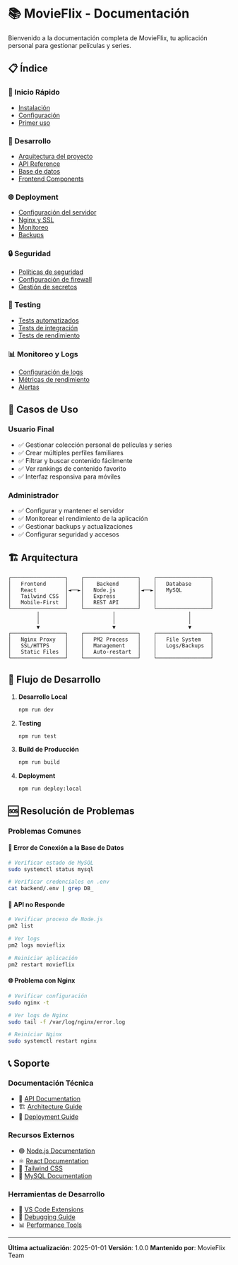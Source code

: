 # 📚 MovieFlix - Documentación

Bienvenido a la documentación completa de MovieFlix, tu aplicación personal para gestionar películas y series.

## 📋 Índice

### 🚀 Inicio Rápido

- [Instalación](../README.md#-instalación)
- [Configuración](deployment/setup.md)
- [Primer uso](deployment/first-run.md)

### 🔧 Desarrollo

- [Arquitectura del proyecto](architecture.md)
- [API Reference](api/README.md)
- [Base de datos](database.md)
- [Frontend Components](frontend.md)

### 🌐 Deployment

- [Configuración del servidor](deployment/server-setup.md)
- [Nginx y SSL](deployment/nginx-ssl.md)
- [Monitoreo](deployment/monitoring.md)
- [Backups](deployment/backups.md)

### 🔒 Seguridad

- [Políticas de seguridad](../SECURITY.md)
- [Configuración de firewall](deployment/firewall.md)
- [Gestión de secretos](deployment/secrets.md)

### 🧪 Testing

- [Tests automatizados](testing.md)
- [Tests de integración](integration-testing.md)
- [Tests de rendimiento](performance-testing.md)

### 📊 Monitoreo y Logs

- [Configuración de logs](monitoring/logs.md)
- [Métricas de rendimiento](monitoring/metrics.md)
- [Alertas](monitoring/alerts.md)

## 🎯 Casos de Uso

### Usuario Final

- ✅ Gestionar colección personal de películas y series
- ✅ Crear múltiples perfiles familiares
- ✅ Filtrar y buscar contenido fácilmente
- ✅ Ver rankings de contenido favorito
- ✅ Interfaz responsiva para móviles

### Administrador

- ✅ Configurar y mantener el servidor
- ✅ Monitorear el rendimiento de la aplicación
- ✅ Gestionar backups y actualizaciones
- ✅ Configurar seguridad y accesos

## 🏗️ Arquitectura

```
┌─────────────────┐    ┌─────────────────┐    ┌─────────────────┐
│   Frontend      │    │    Backend      │    │   Database      │
│   React         │◄──►│   Node.js       │◄──►│   MySQL         │
│   Tailwind CSS  │    │   Express       │    │                 │
│   Mobile-First  │    │   REST API      │    │                 │
└─────────────────┘    └─────────────────┘    └─────────────────┘
         │                       │                       │
         │                       │                       │
         ▼                       ▼                       ▼
┌─────────────────┐    ┌─────────────────┐    ┌─────────────────┐
│   Nginx Proxy   │    │   PM2 Process   │    │   File System   │
│   SSL/HTTPS     │    │   Management    │    │   Logs/Backups  │
│   Static Files  │    │   Auto-restart  │    │                 │
└─────────────────┘    └─────────────────┘    └─────────────────┘
```

## 🔄 Flujo de Desarrollo

1. **Desarrollo Local**

   ```bash
   npm run dev
   ```

2. **Testing**

   ```bash
   npm run test
   ```

3. **Build de Producción**

   ```bash
   npm run build
   ```

4. **Deployment**
   ```bash
   npm run deploy:local
   ```

## 🆘 Resolución de Problemas

### Problemas Comunes

#### 🔌 Error de Conexión a la Base de Datos

```bash
# Verificar estado de MySQL
sudo systemctl status mysql

# Verificar credenciales en .env
cat backend/.env | grep DB_
```

#### 🚫 API no Responde

```bash
# Verificar proceso de Node.js
pm2 list

# Ver logs
pm2 logs movieflix

# Reiniciar aplicación
pm2 restart movieflix
```

#### 🌐 Problema con Nginx

```bash
# Verificar configuración
sudo nginx -t

# Ver logs de Nginx
sudo tail -f /var/log/nginx/error.log

# Reiniciar Nginx
sudo systemctl restart nginx
```

## 📞 Soporte

### Documentación Técnica

- 📖 [API Documentation](api/README.md)
- 🏗️ [Architecture Guide](architecture.md)
- 🔧 [Deployment Guide](deployment/README.md)

### Recursos Externos

- 🟢 [Node.js Documentation](https://nodejs.org/docs/)
- ⚛️ [React Documentation](https://react.dev/)
- 🎨 [Tailwind CSS](https://tailwindcss.com/docs)
- 🐬 [MySQL Documentation](https://dev.mysql.com/doc/)

### Herramientas de Desarrollo

- 📝 [VS Code Extensions](development/vscode-extensions.md)
- 🔧 [Debugging Guide](development/debugging.md)
- 📊 [Performance Tools](development/performance.md)

---

**Última actualización**: 2025-01-01
**Versión**: 1.0.0
**Mantenido por**: MovieFlix Team
